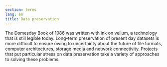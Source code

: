 ```yaml
---
section: terms
lang: en
title: Data preservation
---
```


The Domesday Book of 1086 was written with ink on vellum, a technology that is still legible today. Long-term preservation of present day datasets is more difficult to ensure owing to uncertainty about the future of file formats, computer architectures, storage media and network connectivity. Projects that put particular stress on data preservation take a variety of approaches to solving these problems.
